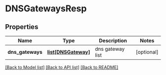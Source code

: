 # DNSGatewaysResp

## Properties
Name | Type | Description | Notes
------------ | ------------- | ------------- | -------------
**dns_gateways** | [**list[DNSGateway]**](DNSGateway.md) | dns gateway list | [optional] 

[[Back to Model list]](../README.md#documentation-for-models) [[Back to API list]](../README.md#documentation-for-api-endpoints) [[Back to README]](../README.md)


